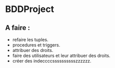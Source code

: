 # BDDProject

A faire :
-----------
  * refaire les tuples.
  * procedures et triggers.
  * attribuer des droits.
  * faire des utilisateurs et leur attribuer des droits.
  * créer des indeccccsssssssssszzzzzz.
